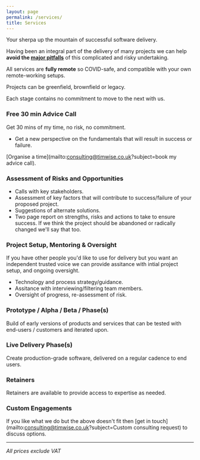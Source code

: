 ```yaml
---
layout: page
permalink: /services/
title: Services
---
```

Your sherpa up the mountain of successful software delivery.

Having been an integral part of the delivery of many projects we can help **avoid the [major pitfalls](https://en.wikipedia.org/wiki/List_of_failed_and_overbudget_custom_software_projects)** of this complicated and risky undertaking.

All services are **fully remote** so COVID-safe, and compatible with your own remote-working setups.

Projects can be greenfield, brownfield or legacy.

Each stage contains no commitment to move to the next with us.

### Free 30 min Advice Call

Get 30 mins of my time, no risk, no commitment.

* Get a new perspective on the fundamentals that will result in success or failure.

[Organise a time](mailto:consulting@timwise.co.uk?subject=book my advice call).

### Assessment of Risks and Opportunities

* Calls with key stakeholders.
* Assessment of key factors that will contribute to success/failure of your proposed project.
* Suggestions of alternate solutions.
* Two page report on strengths, risks and actions to take to ensure success. If we think the project should be abandoned or radically changed we'll say that too.

### Project Setup, Mentoring & Oversight

If you have other people you'd like to use for delivery but you want an independent trusted voice we can provide assitance with intial project setup, and ongoing oversight.

* Technology and process strategy/guidance.
* Assitance with interviewing/filtering team members.
* Oversight of progress, re-assessment of risk.

### Prototype / Alpha / Beta / Phase(s)

Build of early versions of products and services that can be tested with end-users / customers and iterated upon.

### Live Delivery Phase(s)

Create production-grade software, delivered on a regular cadence to end users.

### Retainers

Retainers are available to provide access to expertise as needed.

### Custom Engagements

If you like what we do but the above doesn't fit then [get in touch](mailto:consulting@timwise.co.uk?subject=Custom consulting request) to discuss options.

---
*All prices exclude VAT*
